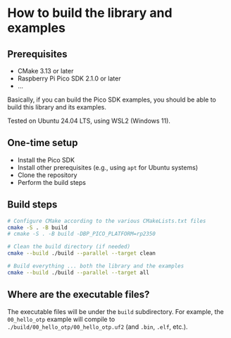 # How to build the library and examples

## Prerequisites

* CMake 3.13 or later
* Raspberry Pi Pico SDK 2.1.0 or later
* ...

Basically, if you can build the Pico SDK examples,
you should be able to build this library and its
examples.

Tested on Ubuntu 24.04 LTS, using WSL2 (Windows 11).

## One-time setup

* Install the Pico SDK
* Install other prerequisites (e.g., using `apt` for Ubuntu systems)
* Clone the repository
* Perform the build steps

## Build steps

```bash
# Configure CMake according to the various CMakeLists.txt files
cmake -S . -B build
# cmake -S . -B build -DBP_PICO_PLATFORM=rp2350

# Clean the build directory (if needed)
cmake --build ./build --parallel --target clean

# Build everything ... both the library and the examples
cmake --build ./build --parallel --target all
```

## Where are the executable files?

The executable files will be under the `build` subdirectory.
For example, the `00_hello_otp` example will compile to
`./build/00_hello_otp/00_hello_otp.uf2` (and `.bin`, `.elf`, etc.).



